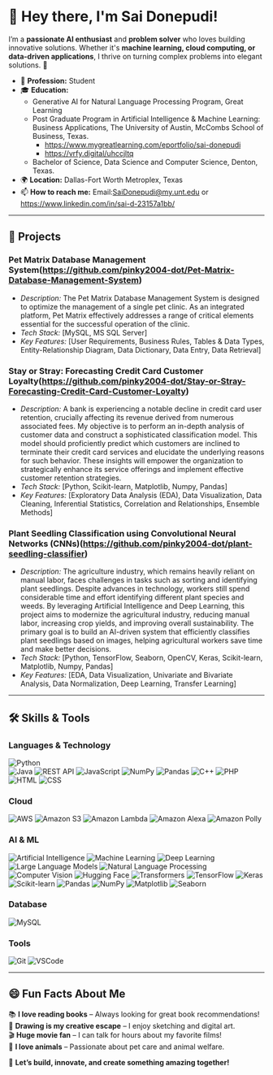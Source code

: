 # 👋 Hey there, I'm Sai Donepudi!

<!--
**pinky2004-dot/pinky2004-dot** is a ✨ _special_ ✨ repository because its `README.md` (this file) appears on your GitHub profile.

Here are some ideas to get you started:

- 🔭 I’m currently working on ...
- 🌱 I’m currently learning ...
- 👯 I’m looking to collaborate on ...
- 🤔 I’m looking for help with ...
- 💬 Ask me about ...
- 📫 How to reach me: ...
- 😄 Pronouns: ...
- ⚡ Fun fact: ...
-->

I’m a **passionate AI enthusiast** and **problem solver** who loves building innovative solutions. Whether it's **machine learning, cloud computing, or data-driven applications**, I thrive on turning complex problems into elegant solutions. 🚀   

- 💼 **Profession:** Student
- 🎓 **Education:**
  *  Generative AI for Natural Language Processing Program, Great Learning
  *  Post Graduate Program in Artificial Intelligence & Machine Learning: Business Applications, The University of Austin, McCombs School of Business, Texas.
       * https://www.mygreatlearning.com/eportfolio/sai-donepudi
       * https://vrfy.digital/uhccjltq
  *  Bachelor of Science, Data Science and Computer Science, Denton, Texas.
- 🌍 **Location:** Dallas-Fort Worth Metroplex, Texas
- 📫 **How to reach me:** Email:SaiDonepudi@my.unt.edu or https://www.linkedin.com/in/sai-d-23157a1bb/

---

## 🌟 Projects  

### Pet Matrix Database Management System(https://github.com/pinky2004-dot/Pet-Matrix-Database-Management-System)
* *Description:* The Pet Matrix Database Management System is designed to optimize the management of a single pet clinic. As an integrated platform, Pet Matrix effectively addresses a range of critical elements essential for the successful operation of the clinic.
* *Tech Stack:* [MySQL, MS SQL Server]
* *Key Features:* [User Requirements, Business Rules, Tables & Data Types, Entity-Relationship Diagram, Data Dictionary, Data Entry, Data Retrieval]

### Stay or Stray: Forecasting Credit Card Customer Loyalty(https://github.com/pinky2004-dot/Stay-or-Stray-Forecasting-Credit-Card-Customer-Loyalty)
* *Description:* A bank is experiencing a notable decline in credit card user retention, crucially affecting its revenue derived from numerous associated fees. My objective is to perform an in-depth analysis of customer data and construct a sophisticated classification model. This model should proficiently predict which customers are inclined to terminate their credit card services and elucidate the underlying reasons for such behavior. These insights will empower the organization to strategically enhance its service offerings and implement effective customer retention strategies.
* *Tech Stack:* [Python, Scikit-learn, Matplotlib, Numpy, Pandas]
* *Key Features:* [Exploratory Data Analysis (EDA), Data Visualization, Data Cleaning, Inferential Statistics, Correlation and Relationships, Ensemble Methods]

### Plant Seedling Classification using Convolutional Neural Networks (CNNs)(https://github.com/pinky2004-dot/plant-seedling-classifier)
* *Description:* The agriculture industry, which remains heavily reliant on manual labor, faces challenges in tasks such as sorting and identifying plant seedlings. Despite advances in technology, workers still spend considerable time and effort identifying different plant species and weeds. By leveraging Artificial Intelligence and Deep Learning, this project aims to modernize the agricultural industry, reducing manual labor, increasing crop yields, and improving overall sustainability. The primary goal is to build an AI-driven system that efficiently classifies plant seedlings based on images, helping agricultural workers save time and make better decisions.
* *Tech Stack:* [Python, TensorFlow, Seaborn, OpenCV, Keras, Scikit-learn, Matplotlib, Numpy, Pandas]
* *Key Features:* [EDA, Data Visualization, Univariate and Bivariate Analysis, Data Normalization, Deep Learning, Transfer Learning]

---

## 🛠️ Skills & Tools  

### Languages & Technology

![Python](https://img.shields.io/badge/-Python-3776AB?logo=python&logoColor=white&style=flat)  
![Java](https://img.shields.io/badge/-Java-007396?logo=java&logoColor=white&style=flat)
![REST API](https://img.shields.io/badge/-REST%20API-61DAFB?logo=rest-api&logoColor=black&style=flat)
![JavaScript](https://img.shields.io/badge/-JavaScript-F7DF1E?logo=javascript&logoColor=black&style=flat)
![NumPy](https://img.shields.io/badge/-NumPy-013243?logo=numpy&logoColor=white&style=flat)
![Pandas](https://img.shields.io/badge/-Pandas-150458?logo=pandas&logoColor=white&style=flat)
![C++](https://img.shields.io/badge/-C++-cb0c0c?logo=c++&logoColor=white&style=flat)
![PHP](https://img.shields.io/badge/-PHP-0c8dcb?logo=php&logoColor=black&style=flat)
![HTML](https://img.shields.io/badge/-HTML-f200ff?logo=html&logoColor=white&style=flat)
![CSS](https://img.shields.io/badge/-CSS-e32687?logo=css&logoColor=white&style=flat)

### Cloud

![AWS](https://img.shields.io/badge/-AWS-89af4f?logo=aws&logoColor=white&style=flat)
![Amazon S3](https://img.shields.io/badge/-Amazon%20S3-5BC0EB?logo=amazon-aws&logoColor=black&style=flat)
![Amazon Lambda](https://img.shields.io/badge/-Amazon%20Lambda-3776AB?logo=amazon-aws&logoColor=white&style=flat)
![Amazon Alexa](https://img.shields.io/badge/-Amazon%20Alexa-990000?logo=amazon-aws&logoColor=black&style=flat)
![Amazon Polly](https://img.shields.io/badge/-Amazon%20Polly-8BC34A?logo=amazon-aws&logoColor=white&style=flat)

### AI & ML

![Artificial Intelligence](https://img.shields.io/badge/-Artificial%20Intelligence-008080?logo=brain&logoColor=white&style=flat)
![Machine Learning](https://img.shields.io/badge/-Machine%20Learning-FF6F00?logo=tensorflow&logoColor=white&style=flat)
![Deep Learning](https://img.shields.io/badge/-Deep%20Learning-FF4500?logo=deepnote&logoColor=white&style=flat)
![Large Language Models](https://img.shields.io/badge/-Large%20Language%20Models-800080?logo=openai&logoColor=white&style=flat)
![Natural Language Processing](https://img.shields.io/badge/-Natural%20Language%20Processing-FF1493?logo=python&logoColor=white&style=flat)
![Computer Vision](https://img.shields.io/badge/-Computer%20Vision-20B2AA?logo=opencv&logoColor=white&style=flat)
![Hugging Face](https://img.shields.io/badge/-Hugging%20Face-FCC624?logo=huggingface&logoColor=black&style=flat)
![Transformers](https://img.shields.io/badge/-Transformers-FAC05E?logo=python&logoColor=black&style=flat)
![TensorFlow](https://img.shields.io/badge/-TensorFlow-FF6F00?logo=tensorflow&logoColor=white&style=flat)
![Keras](https://img.shields.io/badge/-Keras-D00000?logo=keras&logoColor=white&style=flat)
![Scikit-learn](https://img.shields.io/badge/-Scikit--learn-F7931E?logo=scikit-learn&logoColor=white&style=flat)
![Pandas](https://img.shields.io/badge/-Pandas-150458?logo=pandas&logoColor=white&style=flat)
![NumPy](https://img.shields.io/badge/-NumPy-013243?logo=numpy&logoColor=white&style=flat)
![Matplotlib](https://img.shields.io/badge/-Matplotlib-11557C?logo=python&logoColor=white&style=flat)
![Seaborn](https://img.shields.io/badge/-Seaborn-6A5ACD?logo=python&logoColor=white&style=flat)

### Database

![MySQL](https://img.shields.io/badge/-MySQL-4479A1?logo=mysql&logoColor=white&style=flat)

### Tools

![Git](https://img.shields.io/badge/-Git-F05032?logo=git&logoColor=white&style=flat)
![VSCode](https://img.shields.io/badge/-VSCode-007ACC?logo=visualstudiocode&logoColor=white&style=flat)

---

## 😄 Fun Facts About Me  
📚 **I love reading books** – Always looking for great book recommendations!  
🎨 **Drawing is my creative escape** – I enjoy sketching and digital art.  
🎬 **Huge movie fan** – I can talk for hours about my favorite films!  
🐾 **I love animals** – Passionate about pet care and animal welfare.  

🚀 **Let’s build, innovate, and create something amazing together!**
